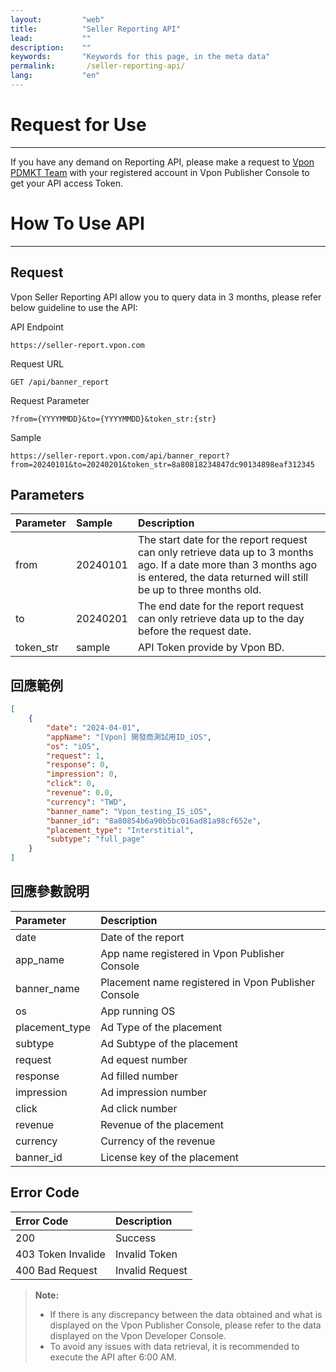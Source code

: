```yaml
---
layout:         "web"
title:          "Seller Reporting API"
lead:           ""
description:    ""
keywords:       "Keywords for this page, in the meta data"
permalink:       /seller-reporting-api/
lang:           "en"
---
```


# Request for Use
---

If you have any demand on Reporting API, please make a request to [Vpon PDMKT Team] with your registered account in Vpon Publisher Console to get your API access Token.

# How To Use API
---

## Request

Vpon Seller Reporting API allow you to query data in 3 months, please refer below guideline to use the API:


API Endpoint
```
https://seller-report.vpon.com
```

Request URL
```
GET /api/banner_report	
```

Request Parameter
```
?from={YYYYMMDD}&to={YYYYMMDD}&token_str:{str}
```

Sample
```
https://seller-report.vpon.com/api/banner_report?from=20240101&to=20240201&token_str=8a80818234847dc90134898eaf312345
```

## Parameters

| Parameter | Sample   | Description |
|:----------|:---------|:------------|
| from      | 20240101 | The start date for the report request can only retrieve data up to 3 months ago. If a date more than 3 months ago is entered, the data returned will still be up to three months old. |
| to        | 20240201 | The end date for the report request can only retrieve data up to the day before the request date. |
| token_str | sample   | API Token provide by Vpon BD. |

## 回應範例

```json
[
    { 
        "date": "2024-04-01",
        "appName": "[Vpon] 開發商測試用ID_iOS",
        "os": "iOS",
        "request": 1,
        "response": 0,
        "impression": 0,
        "click": 0,
        "revenue": 0.0,
        "currency": "TWD",
        "banner_name": "Vpon_testing_IS_iOS",
        "banner_id": "8a80854b6a90b5bc016ad81a98cf652e",
        "placement_type": "Interstitial",
        "subtype": "full_page"
    }
]
```

## 回應參數說明

| Parameter | Description |
|:----------|:------------|
| date      | Date of the report |
| app_name  | App name registered in Vpon Publisher Console |
| banner_name | Placement name registered in Vpon Publisher Console |
| os        | App running OS |
| placement_type | Ad Type of the placement |
| subtype | Ad Subtype of the placement |
| request | Ad equest number |
| response | Ad filled number |
| impression | Ad impression number |
| click | Ad click number |
| revenue | Revenue of the placement |
| currency | Currency of the revenue |
| banner_id | License key of the placement |

## Error Code 

| Error Code | Description |
|:-----------|:------------|
| 200    | Success |
| 403 Token Invalide | Invalid Token |
| 400 Bad Request | Invalid Request |


> **Note:** 
> * If there is any discrepancy between the data obtained and what is displayed on the Vpon Publisher Console, please refer to the data displayed on the Vpon Developer Console.
> * To avoid any issues with data retrieval, it is recommended to execute the API after 6:00 AM.

[Vpon PDMKT Team]: mailto:partner.service@vpon.com